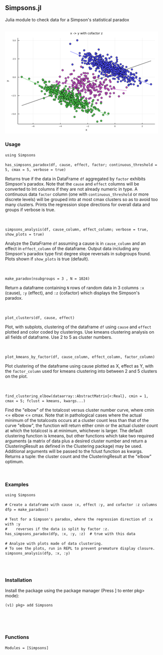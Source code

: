 ## Simpsons.jl
Julia module to check data for a Simpson's statistical paradox
<br><br>

<img src="https://github.com/wherrera10/Simpsons.jl/blob/main/docs/src/simpsons_example_plot.svg">

### Usage

    using Simpsons
    
    has_simpsons_paradox(df, cause, effect, factor; continuous_threshold = 5, cmax = 5, verbose = true)

Returns true if the data in DataFrame `df` aggregated by `factor` exhibits
Simpson's paradox. Note that the `cause` and `effect` columns will be converted
to Int columns if they are not already numeric in type. A continuous data
`factor` column (one with `continuous_threshold` or more discrete levels) will
be grouped into at most cmax clusters so as to avoid too many clusters. Prints
the regression slope directions for overall data and groups if verbose is true.
<br><br><br>

    simpsons_analysis(df, cause_column, effect_column; verbose = true, show_plots = true)
    
Analyze the DataFrame `df` assuming a cause is in `cause_column` and an effect in
`effect_column` of the dataframe. Output data including any Simpson's paradox type
first degree slope reversals in subgroups found. Plots shown if `show_plots` is true (default).
<br><br><br>

    make_paradox(nsubgroups = 3 , N = 1024)

Return a dataframe containing `N` rows of random data in 3 columns `:x` (cause), 
`:y` (effect), and `:z` (cofactor) which displays the Simpson's paradox.
<br><br><br>

    plot_clusters(df, cause, effect)
    
Plot, with subplots, clustering of the dataframe `df` using `cause` and `effect` plotted and
color coded by clusterings. Use kmeans clustering analysis on all fields of dataframe.
Use 2 to 5 as cluster numbers.
<br><br><br>

    plot_kmeans_by_factor(df, cause_column, effect_column, factor_column)

Plot clustering of the dataframe using cause plotted as X, effect as Y, with the `factor_column`
used for kmeans clustering into between 2 and 5 clusters on the plot.
<br><br><br>

    find_clustering_elbow(dataarray::AbstractMatrix{<:Real}, cmin = 1, cmax = 5; fclust = kmeans, kwargs...)

Find the "elbow" of the totalcost versus cluster number curve, where
cmin <= elbow <= cmax. Note that in pathological cases where the actual
minimum of the totalcosts occurs at a cluster count less than that of the
curve "elbow", the function will return either cmin or the actual cluster
count at which the totalcost is at minimum, whichever is larger. The default
clustering function is kmeans, but other functions which take two required 
arguments (a matrix of data plus a desired cluster number and return a
ClusteringResult as defined in the Clustering package) may be used. Additional
arguments will be passed to the fclust function as kwargs. Returns a tuple:
the cluster count and the ClusteringResult at the "elbow" optimum.
<br><br><br>


### Examples

    using Simpsons
    
    # Create a dataframe with cause :x, effect :y, and cofactor :z columns
    dfp = make_paradox()
    
    # Test for a Simpson's paradox, where the regression direction of :x with :y 
    #    reverses if the data is split by factor :z.
    has_simpsons_paradox(dfp, :x, :y, :z)  # true with this data

    # Analyze with plots made of data clustering. 
    # To see the plots, run in REPL to prevent premature display closure. 
    simpsons_analysis(dfp, :x, :y)
<br><br>


### Installation

Install the package using the package manager (Press ] to enter pkg> mode):

    (v1) pkg> add Simpsons
<br><br><br>

### Functions

```@autodocs
Modules = [Simpsons]
```
